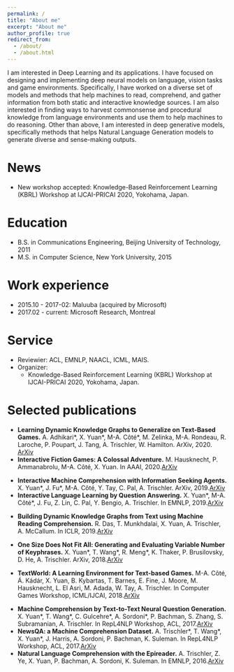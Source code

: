 ```yaml
---
permalink: /
title: "About me"
excerpt: "About me"
author_profile: true
redirect_from: 
  - /about/
  - /about.html
---
```

I am interested in Deep Learning and its applications. I have focused on designing and implementing deep neural models on language, vision tasks and game environments. Specifically, I have worked on a diverse set of models and methods that help machines to read, comprehend, and gather information from both static and interactive knowledge sources. I am also interested in finding ways to harvest commonsense and procedural knowledge from language environments and use them to help machines to do reasoning. Other than above, I am interested in deep generative models, specifically methods that helps Natural Language Generation models to generate diverse and sense-making outputs.

News
======
* New workshop accepted: Knowledge-Based Reinforcement Learning (KBRL) Workshop at IJCAI-PRICAI 2020, Yokohama, Japan.

Education
======
* B.S. in Communications Engineering, Beijing University of Technology, 2011
* M.S. in Computer Science, New York University, 2015

Work experience
======
* 2015.10 - 2017-02: Maluuba (acquired by Microsoft)
* 2017.02 - current: Microsoft Research, Montreal

Service
======
* Reviewier: ACL, EMNLP, NAACL, ICML, MAIS.
* Organizer: 
  * Knowledge-Based Reinforcement Learning (KBRL) Workshop at IJCAI-PRICAI 2020, Yokohama, Japan.

Selected publications
======
* **Learning Dynamic Knowledge Graphs to Generalize on Text-Based Games.** A. Adhikari*, X. Yuan*, M-A. Côté*, M. Zelinka, M-A. Rondeau, R. Laroche, P. Poupart, J. Tang, A. Trischler, W. Hamilton. ArXiv, 2020. [ArXiv](https://arxiv.org/)
* **Interactive Fiction Games: A Colossal Adventure.** M. Hausknecht, P. Ammanabrolu, M-A. Côté, X. Yuan. In AAAI, 2020.[ArXiv](https://arxiv.org/abs/1909.05398)
<!-- * Building Dynamic Knowledge Graphs from Text-based Games. M. Zelinka*, X. Yuan*, M-A. Côté*, R. Laroche, A. Trischler. In Graph Representation Learning Workshop, NeurIPS, 2019. -->
* **Interactive Machine Comprehension with Information Seeking Agents.** X. Yuan*, J. Fu*, M-A. Côté, Y. Tay, C. Pal, A. Trischler. ArXiv, 2019.[ArXiv](https://arxiv.org/abs/1908.10449)
* **Interactive Language Learning by Question Answering.** X. Yuan*, M-A. Côté*, J. Fu, Z. Lin, C. Pal, Y. Bengio, A. Trischler. In EMNLP, 2019.[ArXiv](https://arxiv.org/abs/1908.10909)
<!-- * Does Order Matter? An Empirical Study on Generating Multiple Keyphrases as a Sequence. R. Meng, XIngdi Yuan, T. Wang, Peter Brusilovsky, A. Trischler, Daqing He. ArXiv, 2019. -->
<!-- * Simple and Effective Curriculum Pointer-Generator Networks for Reading Comprehension over Long Narratives. Y. Tay, Shuohang Wang, Luu Anh Tuan, J. Fu, Minh C Phan, X. Yuan, Jinfeng Rao, Siu Cheung Hui, Aston Zhang. In ACL, 2019. -->
* **Building Dynamic Knowledge Graphs from Text using Machine Reading Comprehension.** R. Das, T. Munkhdalai, X. Yuan, A. Trischler, A. McCallum. In ICLR, 2019.[ArXiv](https://arxiv.org/abs/1810.05682)
<!-- * Towards Solving Text-based Games by Producing Adaptive Action Spaces. Ruo Yu Tao, M-A. Côté, X. Yuan, Layla El Asri. In Wordplay: Reinforcement and Language Learning in Text-based Games Workshop, NeurIPS, 2018. -->
* **One Size Does Not Fit All: Generating and Evaluating Variable Number of Keyphrases.** X. Yuan*, T. Wang*, R. Meng*, K. Thaker, P. Brusilovsky, D. He, A. Trischler. ArXiv, 2018.[ArXiv](https://arxiv.org/abs/1810.05241)
<!-- * Counting to Explore and Generalize in Text-based Games. X. Yuan*, M-A. Côté*, A. Sordoni, R. Laroche, Remi Tachet des Combes, M. Hausknecht, A. Trischler. In European Workshop on Reinforcement Learning (EWRL), 2018. -->
* **TextWorld: A Learning Environment for Text-based Games.** M-A. Côté, Á. Kádár, X. Yuan, B. Kybartas, T. Barnes, E. Fine, J. Moore, M. Hausknecht, L. El Asri, M. Adada, W. Tay, A. Trischler. In Computer Games Workshop, ICML/IJCAI, 2018.[ArXiv](https://arxiv.org/abs/1806.11532)
<!-- * Rapid Adaptation with Conditionally Shifted Neurons. T. Munkhdalai, X. Yuan, Soroush Mehri, A. Trischler. In ICML, 2018. -->
<!-- * Neural Models for Key Phrase Detection and Question Generation. Sandeep Subramanian, T. Wang, X. Yuan, S. Zhang, A. Trischler, Y. Bengio. In Workshop on Machine Reading for Question Answering, ACL, 2018. -->
<!-- * A Joint Model for Question Answering and Question Generation. T. Wang*, X. Yuan*, A. Trischler. In Workshop on Learning to Generate Natural Language, ICML, 2017. -->
* **Machine Comprehension by Text-to-Text Neural Question Generation.** X. Yuan*, T. Wang*, C. Gulcehre*, A. Sordoni*, P. Bachman, S. Zhang, S. Subramanian, A. Trischler. In RepL4NLP Workshop, ACL, 2017.[ArXiv](https://arxiv.org/abs/1705.02012)
* **NewsQA: a Machine Comprehension Dataset.** A. Trischler*, T. Wang*, X. Yuan*, J. Harris, A. Sordoni, P. Bachman, K. Suleman. In RepL4NLP Workshop, ACL, 2017.[ArXiv](https://arxiv.org/abs/1611.09830)
* **Natural Language Comprehension with the Epireader.** A. Trischler, Z. Ye, X. Yuan, P. Bachman, A. Sordoni, K. Suleman. In EMNLP, 2016.[ArXiv](https://arxiv.org/abs/1606.02270)
<!-- * A Parallel- Hierarchical Model for Machine Comprehension on Sparse Data. A. Trischler*, Zheng Ye*, X. Yuan, Jing He, Philip Bachman, and Kaheer Suleman. In ACL, 2016. -->
